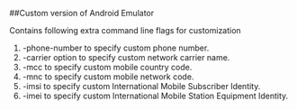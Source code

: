 ##Custom version of Android Emulator

Contains following extra command line flags for customization

   1. -phone-number to specify custom phone number.
   2. -carrier option to specify custom network carrier name.
   3. -mcc to specify custom mobile country code.
   4. -mnc to specify custom mobile network code.
   5. -imsi to specify custom International Mobile Subscriber Identity.
   6. -imei to specify custom International Mobile Station Equipment Identity.

